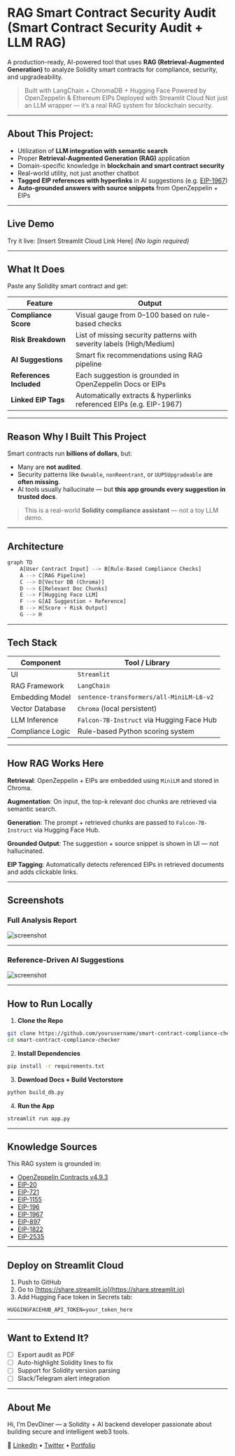 # RAG Smart Contract Security Audit (Smart Contract Security Audit + LLM RAG)

A production-ready, AI-powered tool that uses **RAG (Retrieval-Augmented Generation)** to analyze Solidity smart contracts for compliance, security, and upgradeability.

>  Built with LangChain + ChromaDB + Hugging Face
>  Powered by OpenZeppelin & Ethereum EIPs
>  Deployed with Streamlit Cloud
>  Not just an LLM wrapper — it’s a real RAG system for blockchain security.

---

## About This Project:

- Utilization of **LLM integration with semantic search**
- Proper **Retrieval-Augmented Generation (RAG)** application
- Domain-specific knowledge in **blockchain and smart contract security**
- Real-world utility, not just another chatbot
- **Tagged EIP references with hyperlinks** in AI suggestions (e.g. [EIP-1967](https://eips.ethereum.org/EIPS/eip-1967))
- **Auto-grounded answers with source snippets** from OpenZeppelin + EIPs

---

## Live Demo

Try it live: \[Insert Streamlit Cloud Link Here]
*(No login required)*

---

## What It Does

Paste any Solidity smart contract and get:

| Feature                    | Output                                                               |
| -------------------------- | -------------------------------------------------------------------- |
|  **Compliance Score**     | Visual gauge from 0–100 based on rule-based checks                   |
|  **Risk Breakdown**      | List of missing security patterns with severity labels (High/Medium) |
|  **AI Suggestions**      | Smart fix recommendations using RAG pipeline                         |
|  **References Included** | Each suggestion is grounded in OpenZeppelin Docs or EIPs             |
|  **Linked EIP Tags**     | Automatically extracts & hyperlinks referenced EIPs (e.g. EIP-1967)  |

---

## Reason Why I Built This Project

Smart contracts run **billions of dollars**, but:

* Many are **not audited**.
* Security patterns like `Ownable`, `nonReentrant`, or `UUPSUpgradeable` are **often missing**.
* AI tools usually hallucinate — but **this app grounds every suggestion in trusted docs**.

> This is a real-world **Solidity compliance assistant** — not a toy LLM demo.

---

## Architecture

```python
graph TD
    A[User Contract Input] --> B[Rule-Based Compliance Checks]
    A --> C[RAG Pipeline]
    C --> D[Vector DB (Chroma)]
    D --> E[Relevant Doc Chunks]
    E --> F[Hugging Face LLM]
    F --> G[AI Suggestion + Reference]
    B --> H[Score + Risk Output]
    G --> H
```

---

## Tech Stack

| Component        | Tool / Library                            |
| ---------------- | ----------------------------------------- |
| UI               | `Streamlit`                               |
| RAG Framework    | `LangChain`                               |
| Embedding Model  | `sentence-transformers/all-MiniLM-L6-v2`  |
| Vector Database  | `Chroma` (local persistent)               |
| LLM Inference    | `Falcon-7B-Instruct` via Hugging Face Hub |
| Compliance Logic | Rule-based Python scoring system          |

---

## How RAG Works Here

 **Retrieval**:
OpenZeppelin + EIPs are embedded using `MiniLM` and stored in Chroma.

 **Augmentation**:
On input, the top-k relevant doc chunks are retrieved via semantic search.

 **Generation**:
The prompt + retrieved chunks are passed to `Falcon-7B-Instruct` via Hugging Face Hub.

 **Grounded Output**:
The suggestion + source snippet is shown in UI — not hallucinated.

 **EIP Tagging**:
Automatically detects referenced EIPs in retrieved documents and adds clickable links.

---

## Screenshots

### Full Analysis Report

![screenshot](docs/screenshot-1.png)

---

### Reference-Driven AI Suggestions

![screenshot](docs/screenshot-2.png)

---

## How to Run Locally

1. **Clone the Repo**

```bash
git clone https://github.com/yourusername/smart-contract-compliance-checker.git
cd smart-contract-compliance-checker
```

2. **Install Dependencies**

```bash
pip install -r requirements.txt
```

3. **Download Docs + Build Vectorstore**

```bash
python build_db.py
```

4. **Run the App**

```bash
streamlit run app.py
```

---

## Knowledge Sources

This RAG system is grounded in:

* [OpenZeppelin Contracts v4.9.3](https://docs.openzeppelin.com/contracts/4.x/)
* [EIP-20](https://eips.ethereum.org/EIPS/eip-20)
* [EIP-721](https://eips.ethereum.org/EIPS/eip-721)
* [EIP-1155](https://eips.ethereum.org/EIPS/eip-1155)
* [EIP-196](https://eips.ethereum.org/EIPS/eip-196)
* [EIP-1967](https://eips.ethereum.org/EIPS/eip-1967)
* [EIP-897](https://eips.ethereum.org/EIPS/eip-897)
* [EIP-1822](https://eips.ethereum.org/EIPS/eip-1822)
* [EIP-2535](https://eips.ethereum.org/EIPS/eip-2535)

---

## Deploy on Streamlit Cloud

1. Push to GitHub
2. Go to [https://share.streamlit.io](https://share.streamlit.io)
3. Add Hugging Face token in Secrets tab:

```
HUGGINGFACEHUB_API_TOKEN=your_token_here
```

---

## Want to Extend It?

* [ ] Export audit as PDF
* [ ] Auto-highlight Solidity lines to fix
* [ ] Support for Solidity version parsing
* [ ] Slack/Telegram alert integration

---

## About Me

Hi, I’m DevDiner — a Solidity + AI backend developer passionate about building secure and intelligent web3 tools.

🔗 [LinkedIn](https://linkedin.com/in/irwinlow) • [Twitter](https://x.com/_bytequest_) • [Portfolio](https://github.com/DevDiner)

